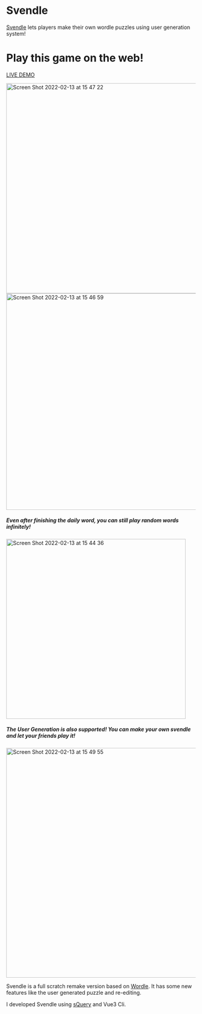 # Svendle
[Svendle](https://exis9.github.io/Svendle/) lets players make their own wordle puzzles using user generation system!

# Play this game on the web!
[LIVE DEMO](https://exis9.github.io/Svendle/)


<img width="557" alt="Screen Shot 2022-02-13 at 15 47 22" src="https://user-images.githubusercontent.com/91220554/153772154-e8cd513d-207e-4b2d-b741-2e8634a02f2c.png">


<img width="574" alt="Screen Shot 2022-02-13 at 15 46 59" src="https://user-images.githubusercontent.com/91220554/153772165-172c548e-df80-4c65-afb3-f1265f169dd9.png">


##### Even after finishing the daily word, you can still play random words infinitely!

<img width="477" alt="Screen Shot 2022-02-13 at 15 44 36" src="https://user-images.githubusercontent.com/91220554/153772172-d8fd6ddf-d105-430e-8bfd-1f737ae9f98b.png">


##### The User Generation is also supported! You can make your own svendle and let your friends play it!

<img width="609" alt="Screen Shot 2022-02-13 at 15 49 55" src="https://user-images.githubusercontent.com/91220554/153772168-e322c979-59d2-448d-b186-667964dbd4c9.png">


Svendle is a full scratch remake version based on [Wordle](https://www.powerlanguage.co.uk/wordle/).
It has some new features like the user generated puzzle and re-editing.

I developed Svendle using [sQuery](https://squery.vercel.app/) and Vue3 Cli.

